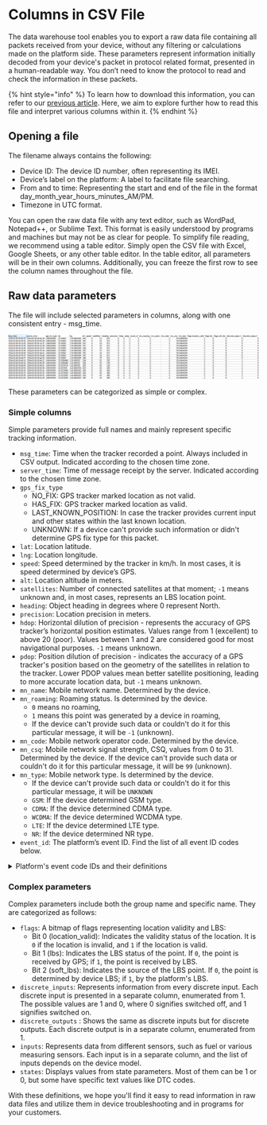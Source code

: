 # Columns in CSV File

The data warehouse tool enables you to export a raw data file containing all packets received from your device, without any filtering or calculations made on the platform side. These parameters represent information initially decoded from your device's packet in protocol related format, presented in a human-readable way. You don’t need to know the protocol to read and check the information in these packets.

{% hint style="info" %}
To learn how to download this information, you can refer to our [previous article](./). Here, we aim to explore further how to read this file and interpret various columns within it.
{% endhint %}

## Opening a file

The filename always contains the following:

* Device ID: The device ID number, often representing its IMEI.
* Device’s label on the platform: A label to facilitate file searching.
* From and to time: Representing the start and end of the file in the format day\_month\_year\_hours\_minutes\_AM/PM.
* Timezone in UTC format.

You can open the raw data file with any text editor, such as WordPad, Notepad++, or Sublime Text. This format is easily understood by programs and machines but may not be as clear for people. To simplify file reading, we recommend using a table editor. Simply open the CSV file with Excel, Google Sheets, or any other table editor. In the table editor, all parameters will be in their own columns. Additionally, you can freeze the first row to see the column names throughout the file.

## Raw data parameters

The file will include selected parameters in columns, along with one consistent entry - msg\_time.

![](attachments/image-20240209-073506.png)

These parameters can be categorized as simple or complex.

### Simple columns

Simple parameters provide full names and mainly represent specific tracking information.

* `msg_time`: Time when the tracker recorded a point. Always included in CSV output. Indicated according to the chosen time zone.
* `server_time`: Time of message receipt by the server. Indicated according to the chosen time zone.
* `gps_fix_type`
  * NO\_FIX: GPS tracker marked location as not valid.
  * HAS\_FIX: GPS tracker marked location as valid.
  * LAST\_KNOWN\_POSITION: In case the tracker provides current input and other states within the last known location.
  * UNKNOWN: If a device can't provide such information or didn't determine GPS fix type for this packet.
* `lat`: Location latitude.
* `lng`: Location longitude.
* `speed`: Speed determined by the tracker in km/h. In most cases, it is speed determined by device’s GPS.
* `alt`: Location altitude in meters.
* `satellites`: Number of connected satellites at that moment; `-1` means unknown and, in most cases, represents an LBS location point.
* `heading`: Object heading in degrees where 0 represent North.
* `precision`: Location precision in meters.
* `hdop`: Horizontal dilution of precision - represents the accuracy of GPS tracker’s horizontal position estimates. Values range from 1 (excellent) to above 20 (poor). Values between 1 and 2 are considered good for most navigational purposes. `-1` means unknown.
* `pdop`: Position dilution of precision - indicates the accuracy of a GPS tracker's position based on the geometry of the satellites in relation to the tracker. Lower PDOP values mean better satellite positioning, leading to more accurate location data, but `-1` means unknown.
* `mn_name`: Mobile network name. Determined by the device.
* `mn_roaming`: Roaming status. Is determined by the device.
  * `0` means no roaming,
  * `1` means this point was generated by a device in roaming,
  * If the device can't provide such data or couldn't do it for this particular message, it will be `-1` (unknown).
* `mn_code`: Mobile network operator code. Determined by the device.
* `mn_csq`: Mobile network signal strength, CSQ, values from 0 to 31. Determined by the device. If the device can't provide such data or couldn't do it for this particular message, it will be `99` (unknown).
* `mn_type`: Mobile network type. Is determined by the device.
  * If the device can't provide such data or couldn't do it for this particular message, it will be `UNKNOWN`
  * `GSM`: If the device determined GSM type.
  * `CDMA`: If the device determined CDMA type.
  * `WCDMA`: If the device determined WCDMA type.
  * `LTE`: If the device determined LTE type.
  * `NR`: If the device determined NR type.
* `event_id`: The platform’s event ID. Find the list of all event ID codes below.

<details>

<summary>Platform's event code IDs and their definitions</summary>

In the device packets, various event codes can be defined, each signifying a specific occurrence.

| **Event ID** | **Definition**                                       |
| ------------ | ---------------------------------------------------- |
| 2            | Track. No specific event, just a track point         |
| 4            | Emergency contact number called                      |
| 5            | Unauthorized movement event determined by the device |
| 11           | Input 1 state change                                 |
| 12           | Input 2 state change                                 |
| 13           | Input 3 state change                                 |
| 14           | Input 4 state change                                 |
| 15           | Input 5 state change                                 |
| 16           | Input 6 state change                                 |
| 17           | Input 7 state change                                 |
| 18           | Input 8 state change                                 |
| 34           | Device wakes up from a sleep mode                    |
| 37           | Sleep mode start                                     |
| 40           | Main power low                                       |
| 41           | Power lost or external power cut                     |
| 42           | Power On button pressed                              |
| 43           | Power recovered or external power connected          |
| 44           | OBD Unplug from the car’s connector                  |
| 45           | OBD Plug in                                          |
| 46           | Backup device’s battery low                          |
| 50           | Idle end (hardware related)                          |
| 51           | Idle start (hardware-related)                        |
| 71           | Idle sleep start                                     |
| 72           | Low backup battery sleep start                       |
| 73           | Timer wakeup                                         |
| 74           | Motion wakeup                                        |
| 75           | External power wakeup                                |
| 76           | Timer sleep alert                                    |
| 81           | Security mode on                                     |
| 82           | User event                                           |
| 83           | SOS button pressed event                             |
| 84           | Security mode off                                    |
| 90           | Antenna disconnection                                |
| 100          | Device detached from the object                      |
| 111          | Output 1 state change                                |
| 112          | Output 2 state change                                |
| 113          | Output 3 state change                                |
| 114          | Output 4 state change                                |
| 115          | Output 5 state change                                |
| 116          | Output 6 state change                                |
| 117          | Output 7 state change                                |
| 118          | Output 8 state change                                |
| 797          | Check-in sent from the mobile app                    |
| 798          | Task form submission                                 |
| 799          | Working status changing                              |
| 800          | GSM LBS point determined by a device                 |
| 802          | Track point by time                                  |
| 803          | Track point by distance                              |
| 804          | Track point by angle                                 |
| 811          | Track movement start                                 |
| 812          | Track movement end                                   |
| 813          | Unauthorized movement end                            |
| 814          | Non-track message                                    |
| 900          | Harsh driving quick lane change                      |
| 901          | GPS jamming                                          |
| 928          | Unplug from the tracked object                       |
| 929          | Frequent lane change                                 |
| 930          | Device can't detect human face                       |
| 931          | Seat belt unbuckled                                  |
| 932          | Drinking                                             |
| 933          | Eyes closed                                          |
| 934          | Attach device to the tracked object                  |
| 935          | MDSM 7 disconnected                                  |
| 936          | MDSM 7 connected                                     |
| 937          | Report new driver                                    |
| 938          | Driver enters cabin                                  |
| 939          | Start driver absence                                 |
| 940          | Driver stopped smoking (Driver distraction)          |
| 941          | Power off button pressed                             |
| 942          | Driver started smoking (Driver distraction)          |
| 943          | Driver finished using the phone (Driver distraction) |
| 944          | Driver started using the phone (Driver distraction)  |
| 945          | Yawning (Fatigue driving)                            |
| 946          | Driver stopped distraction (Driver distraction)      |
| 947          | Driver started distraction (Driver distraction)      |
| 948          | Driver stop drowsiness (Fatigue driving)             |
| 949          | Driver start drowsiness (Fatigue driving)            |
| 950          | Over speeding by hardware event                      |
| 951          | Cruise control switched on                           |
| 952          | Cruise control switched off                          |
| 953          | Unexpected movement start                            |
| 954          | Unexpected movement end                              |
| 955          | Car alarm                                            |
| 956          | Peds in danger zone (ADAS)                           |
| 957          | Traffic sign recognition (ADAS)                      |
| 958          | Peds collision warning (ADAS)                        |
| 959          | Check engine light                                   |
| 960          | Fatigue driving                                      |
| 961          | Headway warning (ADAS)                               |
| 962          | Right lane departure (ADAS)                          |
| 963          | Left lane departure (ADAS)                           |
| 964          | Lane departure (ADAS)                                |
| 965          | Forward collision warning (ADAS)                     |
| 966          | Tracker entered auto geofence                        |
| 967          | Tracker exited auto geofence                         |
| 968          | Force location response by SMS from UI               |
| 969          | Door alarm                                           |
| 970          | Ignition Off                                         |
| 971          | Ignition On                                          |
| 972          | Driver not identified                                |
| 973          | Driver identified                                    |
| 974          | Lock closed                                          |
| 975          | Lock opened                                          |
| 976          | Device power Off                                     |
| 977          | Device power On                                      |
| 978          | Case closed                                          |
| 979          | Case opened                                          |
| 980          | Call button pressed                                  |
| 981          | Light sensor determined dark                         |
| 982          | Light Sensor determined bright                       |
| 983          | Vibration end                                        |
| 984          | Vibration start                                      |
| 985          | Strap bolt Inserted                                  |
| 986          | Strap bolt cut                                       |
| 987          | Harsh driving acceleration and turn                  |
| 988          | Harsh driving braking and turn                       |
| 989          | Harsh driving turn                                   |
| 990          | Harsh driving acceleration                           |
| 991          | Harsh driving braking                                |
| 992          | GPS signal recovered                                 |
| 993          | GPS signal lost                                      |
| 994          | Crash alarm                                          |
| 995          | GSM signal damp alarm                                |
| 996          | Harsh driving                                        |
| 997          | Bracelet open                                        |
| 998          | Bracelet close                                       |
| 999          | G sensor alert                                       |

</details>

### Complex parameters

Complex parameters include both the group name and specific name. They are categorized as follows:

* `flags`: A bitmap of flags representing location validity and LBS:
  * Bit 0 (location\_valid): Indicates the validity status of the location. It is `0` if the location is invalid, and `1` if the location is valid.
  * Bit 1 (lbs): Indicates the LBS status of the point. If `0`, the point is received by GPS; if `1`, the point is received by LBS.
  * Bit 2 (soft\_lbs): Indicates the source of the LBS point. If `0`, the point is determined by device LBS; if `1`, by the platform's LBS.
* `discrete_inputs`: Represents information from every discrete input. Each discrete input is presented in a separate column, enumerated from 1. The possible values are 1 and 0, where 0 signifies switched off, and 1 signifies switched on.
* `discrete_outputs` : Shows the same as discrete inputs but for discrete outputs. Each discrete output is in a separate column, enumerated from 1.
* `inputs`: Represents data from different sensors, such as fuel or various measuring sensors. Each input is in a separate column, and the list of inputs depends on the device model.
* `states`: Displays values from state parameters. Most of them can be 1 or 0, but some have specific text values like DTC codes.

With these definitions, we hope you'll find it easy to read information in raw data files and utilize them in device troubleshooting and in programs for your customers.
